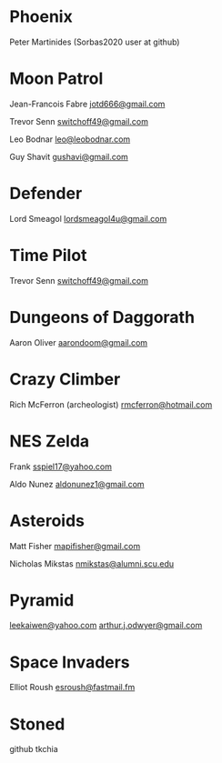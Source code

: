 # Phoenix

Peter Martinides (Sorbas2020 user at github)

# Moon Patrol 

Jean-Francois Fabre
jotd666@gmail.com

Trevor Senn
switchoff49@gmail.com

Leo Bodnar
leo@leobodnar.com

Guy Shavit <gushavi@gmail.com>

# Defender

Lord Smeagol <lordsmeagol4u@gmail.com>

# Time Pilot

Trevor Senn
switchoff49@gmail.com

# Dungeons of Daggorath

Aaron Oliver
aarondoom@gmail.com

# Crazy Climber

Rich McFerron (archeologist)
rmcferron@hotmail.com

# NES Zelda

Frank
sspiel17@yahoo.com

Aldo Nunez
aldonunez1@gmail.com

# Asteroids

Matt Fisher
mapifisher@gmail.com

Nicholas Mikstas
nmikstas@alumni.scu.edu

# Pyramid

leekaiwen@yahoo.com
arthur.j.odwyer@gmail.com

# Space Invaders

Elliot Roush
esroush@fastmail.fm

# Stoned

github tkchia